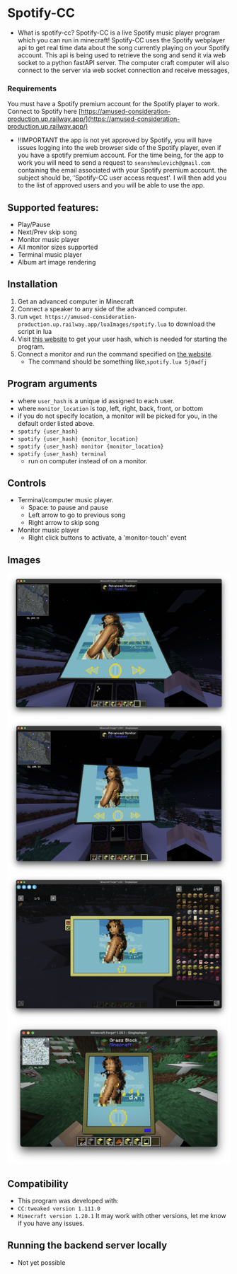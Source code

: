 # Spotify-CC
- What is spotify-cc?
Spotify-CC is a live Spotify music player program which you can run in minecraft!
Spotify-CC uses the Spotify webplayer api to get real time data about the song currently playing on your Spotify account. This api is being used to retrieve the song and send it via web socket to a python fastAPI server. The computer craft computer will also connect to the server via web socket connection and receive messages, 

### Requirements
You must have a Spotify premium account for the Spotify player to work.
Connect to Spotify here [https://amused-consideration-production.up.railway.app/](https://amused-consideration-production.up.railway.app/)
- !!IMPORTANT the app is not yet approved by Spotify, you will have issues logging into the web browser side of the Spotify player, even if you have a spotify premium account. For the time being, for the app to work you will need to send a request to `seanshmulevich@gmail.com` containing the email associated with your Spotify premium account. the subject should be, 'Spotify-CC user access request'. I will then add you to the list of approved users and you will be able to use the app.

## Supported features:
- Play/Pause
- Next/Prev skip song
- Monitor music player
- All monitor sizes supported
- Terminal music player
- Album art image rendering

## Installation
1. Get an advanced computer in Minecraft
1. Connect a speaker to any side of the advanced computer.
2. run `wget https://amused-consideration-production.up.railway.app/luaImages/spotify.lua` to download the script in lua
3. Visit [this website](https://amused-consideration-production.up.railway.app) to get your user hash, which is needed for starting the program.
4. Connect a monitor and run the command specified on [the website](https://amused-consideration-production.up.railway.app/).
    - The command should be something like,`spotify.lua 5j0adfj`

## Program arguments
- where `user_hash` is a unique id assigned to each user.
- where `monitor_location` is top, left, right, back, front, or bottom
- if you do not specify location, a monitor will be picked for you, in the default order listed above.
- `spotify {user_hash}`
- `spotify {user_hash} {monitor_location}` 
- `spotify {user_hash} monitor {monitor_location}`
- `spotify {user_hash} terminal`
    - run on computer instead of on a monitor.

## Controls
- Terminal/computer music player.
    - Space: to pause and pause
    - Left arrow to go to previous song
    - Right arrow to skip song
- Monitor music player
    - Right click buttons to activate, a 'monitor-touch' event

## Images

![](<screenshots/big.png>)
![](<screenshots/medium.png>)
![](<screenshots/small.png>)
![](<screenshots/mobile.png>)


## Compatibility
- This program was developed with:
- `CC:tweaked version 1.111.0`
- `Minecraft version 1.20.1`
It may work with other versions, let me know if you have any issues.

## Running the backend server locally
- Not yet possible
